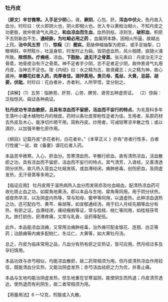 ### 牡丹皮

**〔原文〕辛甘微寒。入手足少阴**心，肾。**厥阴**。心包、肝。**泻血中伏火**，色丹故入血分。时珍曰：伏火即阴火也，阴火即相火也。世入专以黄柏治相火，不知丹皮之功更胜，故仲景肾气丸用之。**和血凉血而生血**，血热则枯，凉则生，**破积血**，积瘀不去则新血不生。**通经脉，为吐衄必用之药** 。血属阴本静，因相火所逼，故越出上窍。**治中风五劳**（1），**惊痫**（2）**瘛疭**。筋脉伸缩抽掣为瘛疭，或手足抽掣，口眼㖞斜，卒然眩仆，吐涎身软，时发时止为痫。皆阴虚血热，风火相搏，痰随火涌所致。**除烦热，疗痈疮**，凉血。**下胞胎，退无汗之骨蒸**。张元素曰：丹皮治无汗之骨蒸，地骨皮治有汗之骨蒸。神不足者手少阴，志不足者足少阴，故仲景肾气丸用丹皮，治神志不足也。按《内经》曰：水之精为志，故肾藏志；火之精为神，故心藏神。**单瓣花红者入药，肉厚者佳。酒拌蒸用。畏贝母、菟丝、大黄，忌蒜、胡荽，伏砒**。时珍曰：花白者补，赤者利，人所罕悟，宜分别之。

【讲解】（1）五劳：指肺劳、肝劳、心劳、脾劳、肾劳五种虚劳证。 （2）惊痫：泛指惊风、痫证各种病证。

 **牡丹皮功专凉血散瘀，且具有凉血而不留瘀，活血而不妄行的特点**。为毛茛科多年生落叶小灌木植物牡丹的根皮。药材以条壮皮厚粉性足者为佳。生用者，系原药材去外皮及木心，能净切片晒干用。简称丹皮。炒用者，可减轻寒凉辛散之性；或以酒炒，以加强辛散化瘀作用。

《纲目》记载丹皮“赤花者利，白花者补。”《本草正义 》亦有“赤者行性多，白者行性缓”一说，故《备要》谓花红者入药。

 本品苦辛微寒。入心、肝血分。苦寒清血热，辛散行瘀血，故有清热凉血，活血散瘀之功，具有凉血而不留瘀，活血而不妄行的特点。其气清芳，入肾经，又善清透阴分伏热，故凡热入营血之吐衄发斑，或血滞经闭，痈肿疮毒，创伤瘀血，及阴虚发热，无汗骨蒸等多用之。	

 【临证应用】  牡丹皮用于温热病热入血分而发斑疹及吐血衄血，配清热凉血药可收化斑止血之功，如犀角地黄汤，即以本品与生地、犀角等同用。用于阴分伏热，或夜热早凉，以及阴虚内热等，常与知母、鳖甲等同用，以退虚热。此种凉血退热之功，还可配白芍、黄芩、柴胡等，如宣郁通经汤，用于妇人月经先期等血分有热、有瘀之证。血滞经闭，痛经癥瘕等证，常与桂枝、桃仁等同用，如桂枝茯苓丸。跌打损伤，瘀滞疼痛，又常与乳香、没药等配伍。

此外，本品能凉血消痈，又常用治痈肿疮毒，治外痈可配金银花、连翘、白芷等药；治肠痈等内痈多配桃仁、冬瓜仁、大黄等，如大黄牡丹汤。

总之，丹皮为临床常用之品，凡血分有热有瘀之实热证，皆可应用。然月经过多及孕妇慎用。

本品功效与赤芍相似，均能凉血散瘀，故二药常相须为用。但丹皮清热凉血作用较佳，既能清血分实热，又能治阴虚发热；赤芍活血祛瘀之力为优，并善止痛。

本品与生地均能治阴虚发热，但生地重在甘寒滋阴，能使阴生而热退；丹皮清芳透达，使热退而有利阴生，故二者常相须为用。

【用量用法】6 —12克，煎服或入丸散。
